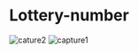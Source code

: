 # Lottery-number
![cature2](https://user-images.githubusercontent.com/87749498/148337736-361de5fa-6477-41c6-89f7-4705020c0e48.JPG)
![capture1](https://user-images.githubusercontent.com/87749498/148337742-15a9612b-efad-4a9a-ba70-b399bd69f91a.JPG)

